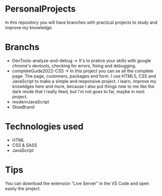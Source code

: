 # PersonalProjects 
In this repository you will have branches with practical projects to study and improve my knowledge.


# Branchs
* DevTools-analyze-and-debug -> It's to pratice your skills with google chrome's devtools, checking for errors, fixing and debugging.
* completeGuide2022-CSS -> In this project you can se all the complete page. The page, customers, packages and form. I use HTML5, CSS and JavaScript to make a simple and responsive project. I learn, improve my knowldges here and more, because I also put things new to me like the dark mode that I really liked, but I'm not goes to far, maybe in next project.
* modernJavaScript
* ShoeBrand

# Technologies used
- HTML
- CSS & SASS
- JavaScript

# Tips 
You can download the extension "Live Server" in the VS Code and open easily the project.
